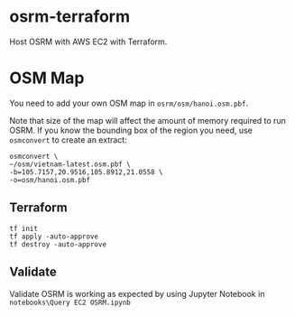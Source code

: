 # osrm-terraform

Host OSRM with AWS EC2 with Terraform.

# OSM Map

You need to add your own OSM map in `osrm/osm/hanoi.osm.pbf`.

Note that size of the map will affect the amount of memory required to run OSRM. If you know the bounding box of the region you need, use `osmconvert` to create an extract:

```
osmconvert \
~/osm/vietnam-latest.osm.pbf \
-b=105.7157,20.9516,105.8912,21.0558 \
-o=osm/hanoi.osm.pbf
```

## Terraform

```
tf init
tf apply -auto-approve
tf destroy -auto-approve
```

## Validate

Validate OSRM is working as expected by using Jupyter Notebook in `notebooks\Query EC2 OSRM.ipynb`